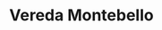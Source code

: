---
title: Vereda Montebello
nombre_comunidad: Vereda Montebello
municipio: Chalán
departamento: Sucre
descripcion: >-
  Hacia el año de 1960, existía una finca que tenía por nombre BARETA, esta
  pertenecía al señor Medardo González. En ese tiempo varios habitantes oriundos
  de Colosó invadieron las tierras y decidió vender la finca a INCORA. Llas
  tierras fueron distribuidas entre los habitantes, es así como hace 35 años, se
  funda la vereda de Montebello. Ubicada a 10 minutos de la cabecera municipal
  de Chalán. 
num_personas: 211
num_familias: 53
min_distancia_casco_urbano: 10
km_distancia_casco_urbano: 1
vias_acceso: Calles sin pavimentar transitables, algunos pasos con placa huella.
infraestructura_comunitaria:
  - >-
    * Escuelas hasta 5° (Aprox 70 estudiantes). Cuentan con terreno comunitario
    en el cual plantean hacer una nueva sede del colegio que se encuentra en mal
    estado

    * Canchas donde practican fútbol y softbol en regular estado. 

    * Casetas comunales. 
notas_infraestructura_comunitaria: null
liderazgo_comunidad: []
inclusion_diversidad_genero: >-
  No se evidenció población LGTBI pero en la cabecera municipal hay un proceso
  organizativo llamado Casa de Colores. Colectivo LGTBI Mundo de Colores de los
  Montes de María 
comentarios_conectividad: null
punto_SOLE: 'Centro Educativo Nuevo Manzanares '
comentarios_punto_SOLE:
  - >-
    https://es.padlet.com/diazfarasicakevinalexander/sole-monte-bello-y-nuevo-manzanares-gs0qih57w1o0zz79
ppales_actividades_economicas_vocacion_productiva:
  - '* Cuenta con una gran canasta agropecuaria: Maíz'
  - ' Frijol'
  - " Ganadería y tabaco. Pequeños proyectos\_de hortalizas en las parcelas con las que salen a ventas.\n* Cuenta con más de 30 pequeños ganaderos doble propósito"
  - |2-
     no están agremiados.
    * Cuenta con tractor y aperos para preparación de terreno (disco
  - ' cincel'
  - " desgranadora y zorro de cargue).\n* Las familias cuentan con\_3.5 a 5 Has disponibles para rotación de cultivos de frijol-maíz (FENALCE)."
comentarios_ppales_actividades_economicas_vocacion_productiva: null
comunidad_sostenible_uso_suelo: null
org_con_proyeccion: []
servicios_publicos_comunidades_focalizadas:
  - >-
    * No hay acueducto. En Montebello cosechan agua y tienen represas en
    diferentes parcelas.
comunidades_focalizadas_educacion_infraestructura_educativa:
  - '* Escuelas hasta 5° (Aprox 70 estudiantes).'
comunidades_focalizadas_practicas_organizativas: []
conectividad_minima: Bueno
iniciativas_priorizadas:
  - >-
    * ASOAGROMON: Tiene cultivos de maíz - variedad de Frijol.  Algunos
    productores tienen miel pero las colmenas no están en la zona.
org_focalizada: []
riesgo: null
otros_programas_USAID: []
alianzas_colaboradores:
  - "SENA\nAlcaldía \nMin Agricultura \nColectivo de Memoria El Bonche \_\nJusticia Inclusiva \nART\nCARSUCRE\nFenalce\nColanta"
posibilidad_iniciativas_conjuntas_aliados_2: []
actividades_ocio:
  - |-
    * Bingos comunitarios
    * Espacios juveniles
    * Escuela de futbol y softbol – Club Deportivo
  - |2-
     por medio de estos últimos las comunidades se integran y tienen actividades en simultáneo. 
    * Juegos tradicionales en las fiestas patronales.
medios_comunicacion_narrativas_locales:
  - Emisora Latina Stereo
num_visitas_realizadas: null
num_diagnosticos_rurales_participativos_realizados: null
infraestructura_salud_atencion_psicosocial:
  - "* EPS Mutual Ser. \n* No hay centro de salud.La atención de urgencias, medicina general y odontología se brinda en la cabecera municipal de Chalán desde la IPS Integral Futuro. \n* La IPS tiene convenio con la EPS.\_ \n* La atención especializada se brinda en la ciudad de Sincelejo.\_\""
notas_infraestructura_salud_atencion_psicosocial: null
num_visitas_predio: null
url: /comunidad-focalizada/vereda-montebello
layout: single
download_file: /reportes/vereda-montebello.pdf

---